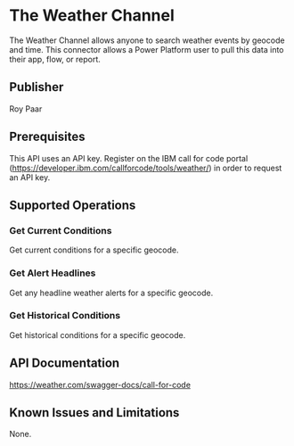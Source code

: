 # The Weather Channel
The Weather Channel allows anyone to search weather events by geocode and time.  This connector allows a Power Platform user to pull this data into their app, flow, or report.

## Publisher
Roy Paar

## Prerequisites
This API uses an API key.  Register on the IBM call for code portal (https://developer.ibm.com/callforcode/tools/weather/) in order to request an API key.

## Supported Operations
### Get Current Conditions
Get current conditions for a specific geocode.

### Get Alert Headlines
Get any headline weather alerts for a specific geocode.

### Get Historical Conditions
Get historical conditions for a specific geocode.

## API Documentation
https://weather.com/swagger-docs/call-for-code

## Known Issues and Limitations
None.
